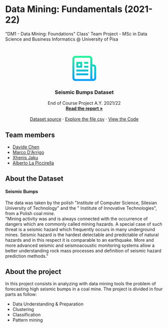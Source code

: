 # Data Mining: Fundamentals (2021-22)
"DM1 - Data Mining: Foundations" Class' Team Project - MSc in Data Science and Business Informatics @ University of Pisa

<!-- PROJECT LOGO -->
<br />
<p align="center">
  <a href="https://github.com/othneildrew/Best-README-Template">
    <img src="img/logo.png" alt="Logo" width="80" height="80">
  </a>

  <h3 align="center">Seismic Bumps Dataset</h3>

  <p align="center">
    End of Course Project A.Y. 2021/22
    <br />
    <a href="https://github.com/Grade0/DM-I/blob/main/%5BDM1%202021-2022%5D%20Project-seismic%20bumps.pdf"><strong>Read the report »</strong></a>
    <br />
    <br />
    <a href="https://archive-beta.ics.uci.edu/ml/datasets/seismic+bumps">Dataset source</a>
    ·
    <a href="https://github.com/Grade0/DM-I/blob/main/seismic-bumps.csv">Explore the file csv</a>
    ·
    <a href="https://github.com/Grade0/DM-I/tree/main/python%20analysis">View the Code</a>
  </p>
</p>

## Team members
- [Davide Chen](https://github.com/Grade0)
- [Marco D'Arrigo](https://github.com/ghego98)
- [Xhenis Jaku](https://github.com/XhenisJaku)
- [Alberto La Piccirella](https://github.com/AlbLP)

## About the Dataset

#### Seismic Bumps

The data was taken by the polish "Institute of Computer Science, Silesian University of Technology" and the " Institute of Innovative Technologies", from a Polish coal mine.     
"Mining activity was and is always connected with the occurrence of dangers which are commonly called
mining hazards. A special case of such threat is a seismic hazard which frequently occurs in many
underground mines. Seismic hazard is the hardest detectable and predictable of natural hazards and in
this respect it is comparable to an earthquake. More and more advanced seismic and seismoacoustic
monitoring systems allow a better understanding rock mass processes and definition of seismic hazard
prediction methods." 

## About the project

In this project consists in analyzing with data mining tools the problem of forecasting high seismic bumps in a coal mine. The project is divided in four parts as follow: 

- Data Understanding & Preparation 
- Clustering
- Classification
- Pattern mining
